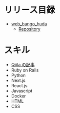 # リリース目録
- [web_bango_huda](https://webbangohuda-b2af4450c6c7.herokuapp.com/)
  - [Repository](https://github.com/worldwidepark/web_bango_huda) 


# スキル
- [Qiita の記事](https://qiita.com/parkon_hhs)
- Ruby on Rails
- Python
- Next.js
- React.js
- Javascript
- Docker
- HTML
- CSS
